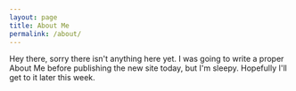 ```yaml
---
layout: page
title: About Me
permalink: /about/
---
```


Hey there, sorry there isn't anything here yet. I was going to write a proper About Me before publishing the new site today, but I'm sleepy. Hopefully I'll get to it later this week.